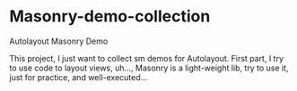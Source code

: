 # Masonry-demo-collection
Autolayout Masonry Demo

This project, I just want to collect sm demos for Autolayout.
First part, I try to use code to layout views, uh..., Masonry is a light-weight lib, try to use it, just for practice, 
and well-executed...
